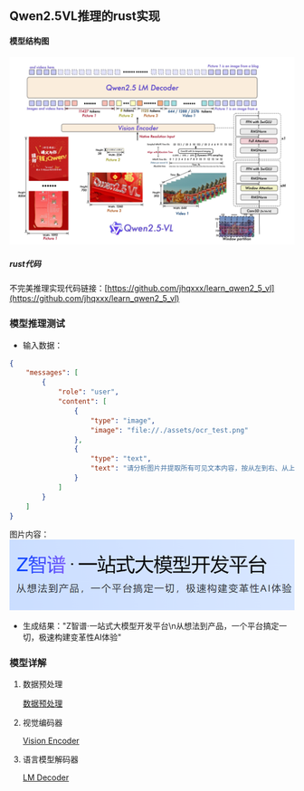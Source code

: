 ## Qwen2.5VL推理的rust实现
#### 模型结构图
![Qwen2.5VL结构图](images/qwen2_5_vl.png)

##### rust代码
不完美推理实现代码链接：[https://github.com/jhqxxx/learn_qwen2_5_vl](https://github.com/jhqxxx/learn_qwen2_5_vl)

### 模型推理测试
* 输入数据：

```json
{
    "messages": [
        {
            "role": "user",
            "content": [
                {
                    "type": "image",
                    "image": "file://./assets/ocr_test.png"
                },
                {
                    "type": "text", 
                    "text": "请分析图片并提取所有可见文本内容，按从左到右、从上到下的布局，返回纯文本"
                }
            ]
        }
    ]
}
```

图片内容：
![ocr_test.png](images/ocr_test.png)

* 生成结果："Z智谱·一站式大模型开发平台\n从想法到产品，一个平台搞定一切，极速构建变革性AI体验"

### 模型详解
1. 数据预处理

    [数据预处理](qwen2_5_vl/data_process.md)

2. 视觉编码器

    [Vision Encoder](qwen2_5_vl/vision_encoder.md)

3. 语言模型解码器

    [LM Decoder](qwen2_5_vl/text_decoder.md)

